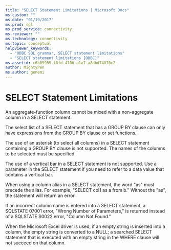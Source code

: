 ```yaml
---
title: "SELECT Statement Limitations | Microsoft Docs"
ms.custom: ""
ms.date: "01/19/2017"
ms.prod: sql
ms.prod_service: connectivity
ms.reviewer: ""
ms.technology: connectivity
ms.topic: conceptual
helpviewer_keywords: 
  - "ODBC SQL grammar, SELECT statement limitations"
  - "SELECT statement limitations [ODBC]"
ms.assetid: c6b05955-f8fd-4706-a1a7-a8dbd74870c2
author: MightyPen
ms.author: genemi
---
```

# SELECT Statement Limitations
An aggregate-function column cannot be mixed with a non-aggregate column in a SELECT statement.  
  
 The select list of a SELECT statement that has a GROUP BY clause can only have expressions from the GROUP BY clause or set functions.  
  
 The use of an asterisk (to select all columns) in a SELECT statement containing a GROUP BY clause is not supported. The names of the columns to be selected must be specified.  
  
 The use of a vertical bar in a SELECT statement is not supported. Use a parameter in the SELECT statement if you need to refer to a data value that contains a vertical bar.  
  
 When using a column alias in a SELECT statement, the word "as" must precede the alias. For example, "SELECT col1 as a from b." Without the "as", the statement will return an error.  
  
 If an incorrect column name is entered into a SELECT statement, a SQLSTATE 07001 error, "Wrong Number of Parameters," is returned instead of a SQLSTATE S0022 error, "Column Not Found."  
  
 When the Microsoft Excel driver is used, if an empty string is inserted into a column, the empty string is converted to a NULL; a searched SELECT statement that is executed with an empty string in the WHERE clause will not succeed on that column.
